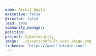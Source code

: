 ```yaml
---
name: Archit Gupta
executive: false
director: false
lead: true
community_manager:   
position:  
project: Cybersecurity
image: ../assets/default_exec_image.png
linkedin: "https://www.linkedin.com/"
---
```

